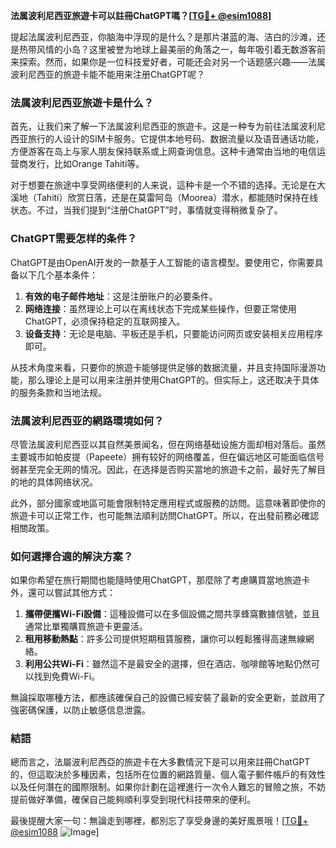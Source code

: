 **法属波利尼西亚旅遊卡可以註冊ChatGPT嗎？[[TG💪+ @esim1088](https://t.me/s/esim1088)]**

提起法属波利尼西亚，你脑海中浮现的是什么？是那片湛蓝的海、洁白的沙滩，还是热带风情的小岛？这里被誉为地球上最美丽的角落之一，每年吸引着无数游客前来探索。然而，如果你是一位科技爱好者，可能还会对另一个话题感兴趣——法属波利尼西亚的旅遊卡能不能用来注册ChatGPT呢？

### 法属波利尼西亚旅遊卡是什么？

首先，让我们来了解一下法属波利尼西亚的旅遊卡。这是一种专为前往法属波利尼西亚旅行的人设计的SIM卡服务。它提供本地号码、数据流量以及语音通话功能，方便游客在岛上与家人朋友保持联系或上网查询信息。这种卡通常由当地的电信运营商发行，比如Orange Tahiti等。

对于想要在旅途中享受网络便利的人来说，這种卡是一个不错的选择。无论是在大溪地（Tahiti）欣赏日落，还是在莫雷阿岛（Moorea）潜水，都能随时保持在线状态。不过，当我们提到“注册ChatGPT”时，事情就变得稍微复杂了。

### ChatGPT需要怎样的条件？

ChatGPT是由OpenAI开发的一款基于人工智能的语言模型。要使用它，你需要具备以下几个基本条件：

1. **有效的电子邮件地址**：这是注册账户的必要条件。
2. **网络连接**：虽然理论上可以在离线状态下完成某些操作，但要正常使用ChatGPT，必须保持稳定的互联网接入。
3. **设备支持**：无论是电脑、平板还是手机，只要能访问网页或安装相关应用程序即可。

从技术角度来看，只要你的旅遊卡能够提供足够的数据流量，并且支持国际漫游功能，那么理论上是可以用来注册并使用ChatGPT的。但实际上，这还取决于具体的服务条款和当地法规。

### 法属波利尼西亚的網路環境如何？

尽管法属波利尼西亚以其自然美景闻名，但在网络基础设施方面却相对落后。虽然主要城市如帕皮提（Papeete）拥有较好的网络覆盖，但在偏远地区可能面临信号弱甚至完全无网的情况。因此，在选择是否购买當地的旅遊卡之前，最好先了解目的地的具体网络状况。

此外，部分國家或地區可能會限制特定應用程式或服務的訪問。這意味著即使你的旅遊卡可以正常工作，也可能無法順利訪問ChatGPT。所以，在出發前務必確認相關政策。

### 如何選擇合適的解決方案？

如果你希望在旅行期間也能隨時使用ChatGPT，那麼除了考慮購買當地旅遊卡外，還可以嘗試其他方式：

1. **攜帶便攜Wi-Fi設備**：這種設備可以在多個設備之間共享蜂窩數據信號，並且通常比單獨購買旅遊卡更靈活。
2. **租用移動熱點**：許多公司提供短期租賃服務，讓你可以輕鬆獲得高速無線網絡。
3. **利用公共Wi-Fi**：雖然這不是最安全的選擇，但在酒店、咖啡館等地點仍然可以找到免費Wi-Fi。

無論採取哪種方法，都應該確保自己的設備已經安裝了最新的安全更新，並啟用了強密碼保護，以防止敏感信息泄露。

### 結語

總而言之，法屬波利尼西亞的旅遊卡在大多數情況下是可以用來註冊ChatGPT的，但這取決於多種因素，包括所在位置的網路質量、個人電子郵件帳戶的有效性以及任何潛在的國際限制。如果你計劃在這裡進行一次令人難忘的冒險之旅，不妨提前做好準備，確保自己能夠順利享受到現代科技帶來的便利。

最後提醒大家一句：無論走到哪裡，都別忘了享受身邊的美好風景哦！[[TG💪+ @esim1088](https://t.me/s/esim1088) ![Image](https://i.postimg.cc/4NQfJmqS/Snipaste-2025-05-13-00-14-12.png)]